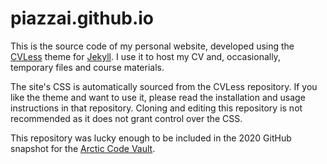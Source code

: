 # piazzai.github.io

This is the source code of my personal website, developed using the [CVLess](https://github.com/piazzai/cvless) theme for [Jekyll](https://jekyllrb.com). I use it to host my CV and, occasionally, temporary files and course materials.

The site's CSS is automatically sourced from the CVLess repository. If you like the theme and want to use it, please read the installation and usage instructions in that repository. Cloning and editing this repository is not recommended as it does not grant control over the CSS.

This repository was lucky enough to be included in the 2020 GitHub snapshot for the [Arctic Code Vault](https://archiveprogram.github.com/arctic-vault).
